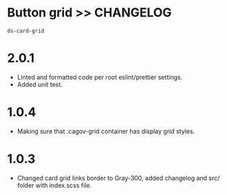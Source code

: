 # Button grid >> CHANGELOG

`ds-card-grid`

# 2.0.1
* Linted and formatted code per root eslint/prettier settings.
* Added unit test.

# 1.0.4
* Making sure that .cagov-grid container has display grid styles. 

# 1.0.3
* Changed card grid links border to Gray-300, added changelog and src/ folder with index.scss file.